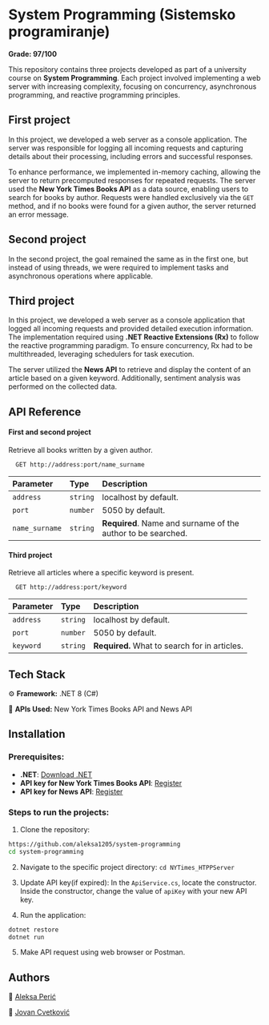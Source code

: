 # System Programming (Sistemsko programiranje)
**Grade: 97/100**

This repository contains three projects developed as part of a university course on **System Programming**. Each project involved implementing a web server with increasing complexity, focusing on concurrency, asynchronous programming, and reactive programming principles.
## First project
In this project, we developed a web server as a console application. The server was responsible for logging all incoming requests and capturing details about their processing, including errors and successful responses.

To enhance performance, we implemented in-memory caching, allowing the server to return precomputed responses for repeated requests. The server used the **New York Times Books API** as a data source, enabling users to search for books by author. Requests were handled exclusively via the `GET` method, and if no books were found for a given author, the server returned an error message.


## Second project
In the second project, the goal remained the same as in the first one, but instead of using threads, we were required to implement tasks and asynchronous operations where applicable.
## Third project
In this project, we developed a web server as a console application that logged all incoming requests and provided detailed execution information. The implementation required using **.NET Reactive Extensions (Rx)** to follow the reactive programming paradigm. To ensure concurrency, Rx had to be multithreaded, leveraging schedulers for task execution.

The server utilized the **News API** to retrieve and display the content of an article based on a given keyword. Additionally, sentiment analysis was performed on the collected data.
## API Reference
#### First and second project
Retrieve all books written by a given author.

```http
  GET http://address:port/name_surname
```

| Parameter      | Type     | Description                |
| :--------      | :------- | :------------------------- |
| `address`      | `string` | localhost by default.      |
| `port`         | `number` | 5050 by default.           |
| `name_surname` | `string` | **Required**. Name and surname of the author to be searched. |

#### Third project
Retrieve all articles where a specific keyword is present.
```http
  GET http://address:port/keyword
```

| Parameter      | Type     | Description                |
| :--------      | :------- | :------------------------- |
| `address`      | `string` | localhost by default.      |
| `port`         | `number` | 5050 by default.           |
| `keyword`      | `string` | **Required.** What to search for in articles.   |

## Tech Stack

⚙️ **Framework:** .NET 8 (C#)

📡 **APIs Used:** New York Times Books API and News API


## Installation

### Prerequisites:
- **.NET**: [Download .NET](https://dotnet.microsoft.com/en-us/download)
- **API key for New York Times Books API**: [Register](https://developer.nytimes.com/accounts/create)
- **API key for News API**: [Register](https://newsapi.org/register)

### Steps to run the projects:

1. Clone the repository: 
```bash
https://github.com/aleksa1205/system-programming
cd system-programming
```
2. Navigate to the specific project directory:
`cd NYTimes_HTPPServer`

3. Update API key(if expired):
In the `ApiService.cs`, locate the constructor. Inside the constructor, change the value of `apiKey` with your new API key.

4. Run the application:
```bash
dotnet restore
dotnet run
```

5. Make API request using web browser or Postman.
## Authors
👤  [Aleksa Perić](https://github.com/aleksa1205)

👤  [Jovan Cvetković](https://github.com/CJovan02)

